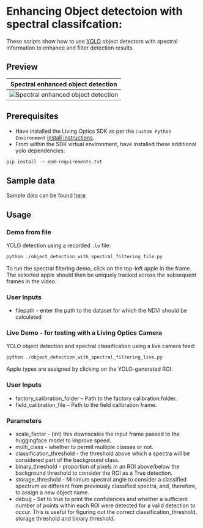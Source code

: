 # Enhancing Object detectoion with spectral classifcation:

These scripts show how to use [YOLO](https://github.com/ultralytics/ultralytics) object detectors with spectral information to enhance and filter detection results.

## Preview

Spectral enhanced object detection |
:------------: |
![Spectral enhanced object detection](./media/plastic-apple-id.gif)  |

## Prerequisites

- Have installed the Living Optics SDK as per the `Custom Python Environment` [install instructions](https://cloud.livingoptics.com/shared-resources?file=docs/ebooks/install-sdk.pdf).
- From within the SDK virtual environment, have installed these additional yolo dependencies:

```bash
pip install -r eod-requirements.txt
```

## Sample data

Sample data can be found
[here](https://cloud.livingoptics.com/shared-resources?file=samples_v2/enhanced-object-detection.zip)

## Usage

### Demo from file

YOLO detection using a recorded `.lo` file:

```bash
python ./object_detection_with_spectral_filtering_file.py
```

To run the spectral filtering demo, click on the top-left apple in the frame. The selected apple should then be uniquely tracked across the subsequent frames in the video.

### User Inputs

- filepath - enter the path to the dataset for which the NDVI should be calculated

### Live Demo - for testing with a Living Optics Camera

YOLO object detection and spectral classification using a live camera feed:

```bash
python ./object_detection_with_spectral_filtering_live.py
```

Apple types are assigned by clicking on the YOLO-generated ROI.

### User Inputs

- factory_calibration_folder – Path to the factory calibration folder.
- field_calibration_file – Path to the field calibration frame.

### Parameters

- scale_factor - (int) this downscales the input frame passed to the huggingface model to improve speed.
- multi_class - whether to permit multiple classes or not.
- classification_threshold - the threshold above which a spectra will be considered part of the background class.
- binary_threshold - proportion of pixels in an ROI above/below the background threshold to consider the ROI as a True detection.
- storage_threshold - Minimum spectral angle to consider a classified spectrum as different from previously classified spectra, and, therefore, to assign a new object name.
- debug - Set to true to print the confidences and whether a sufficient number of points within each ROI were detected for a valid detection to occur. This is useful for figuring out the correct classification_threshold, storage threshold and binary threshold.
